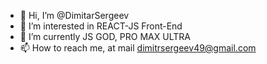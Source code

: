 - 👋 Hi, I’m @DimitarSergeev
- 👀 I’m interested in REACT-JS Front-End
- 🌱 I’m currently JS GOD, PRO MAX ULTRA
- 📫 How to reach me, at mail dimitrsergeev49@gmail.com

<!---
DimitarSergeev/DimitarSergeev is a ✨ special ✨ repository because its `README.md` (this file) appears on your GitHub profile.
You can click the Preview link to take a look at your changes.
--->
